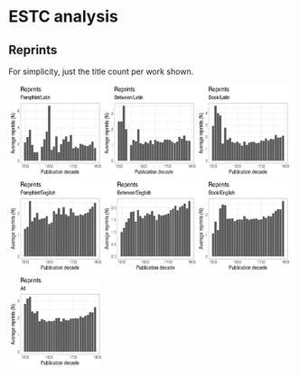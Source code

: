 ESTC analysis
=============

Reprints
--------

For simplicity, just the title count per work shown.

<img src="estc_files/figure-markdown_strict/reprints-1.png" width="33%" /><img src="estc_files/figure-markdown_strict/reprints-2.png" width="33%" /><img src="estc_files/figure-markdown_strict/reprints-3.png" width="33%" /><img src="estc_files/figure-markdown_strict/reprints-4.png" width="33%" /><img src="estc_files/figure-markdown_strict/reprints-5.png" width="33%" /><img src="estc_files/figure-markdown_strict/reprints-6.png" width="33%" /><img src="estc_files/figure-markdown_strict/reprints-7.png" width="33%" />

